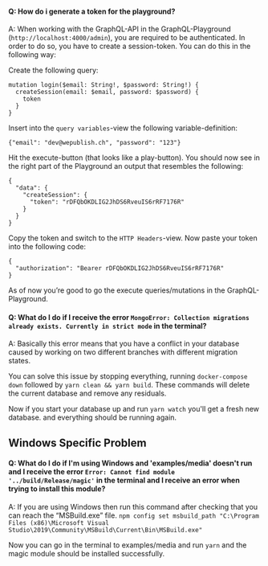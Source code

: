 #### Q: How do i generate a token for the playground?
A: When working with the GraphQL-API in the GraphQL-Playground (`http://localhost:4000/admin`), you are required to be authenticated. In order to do so, you have to create a session-token. You can do this in the following way: 

Create the following query: 
``` 
mutation login($email: String!, $password: String!) {    
  createSession(email: $email, password: $password) {     
    token  
  }
}
```
Insert into the `query variables`-view the following variable-definition: 
```
{"email": "dev@wepublish.ch", "password": "123"}
``` 
Hit the execute-button (that looks like a play-button). You should now see in the right part of the Playground an output that resembles the following: 
```
{
  "data": {
    "createSession": {
      "token": "rDFQbOKDLIG2JhDS6RveuIS6rRF7176R"
    }
  }
}
``` 
Copy the token and switch to the `HTTP Headers`-view. Now paste your token into the following code: 
```
{
  "authorization": "Bearer rDFQbOKDLIG2JhDS6RveuIS6rRF7176R"
}
``` 
As of now you’re good to go the execute queries/mutations in the GraphQL-Playground. 

#### Q: What do I do if I receive the error `MongoError: Collection migrations already exists. Currently in strict mode` in the terminal?
A: Basically this error means that you have a conflict in your database caused by working on two different branches with different migration states. 

You can solve this issue by stopping everything, running `docker-compose down` followed by `yarn clean && yarn build`. These commands will delete the current database and remove any residuals. 

Now if you start your database up and run `yarn watch` you'll get a fresh new database. and everything should be running again. 

## Windows Specific Problem 
#### Q: What do I do if I'm using Windows and 'examples/media' doesn't run and I receive the error `Error: Cannot find module '../build/Release/magic'` in the terminal and I receive an error when trying to install this module?
A: If you are using Windows then run this command after checking that you can reach the “MSBuild.exe” file. 
`npm config set msbuild_path "C:\Program Files (x86)\Microsoft Visual Studio\2019\Community\MSBuild\Current\Bin\MSBuild.exe"`

Now you can go in the terminal to examples/media and run `yarn` and the magic module should be installed successfully. 

